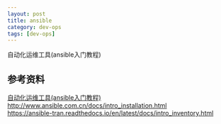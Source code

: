 ```yaml
---
layout: post
title: ansible
category: dev-ops
tags: [dev-ops]
---
```


自动化运维工具(ansible入门教程)

## 参考资料
[自动化运维工具(ansible入门教程)](https://luanpeng.blog.csdn.net/article/details/86701167)  
http://www.ansible.com.cn/docs/intro_installation.html  
https://ansible-tran.readthedocs.io/en/latest/docs/intro_inventory.html  

